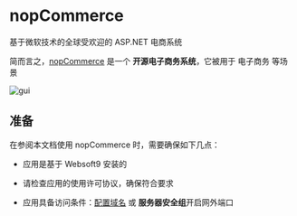 # nopCommerce

基于微软技术的全球受欢迎的 ASP.NET 电商系统

简而言之，[nopCommerce](https://www.nopcommerce.com/) 是一个 **开源电子商务系统**，它被用于 电子商务  等场景


![gui](https://libs.websoft9.com/Websoft9/DocsPicture/en/nopcommerce/nopcommerce-devices.png)


## 准备

在参阅本文档使用 nopCommerce 时，需要确保如下几点：

- 应用是基于 Websoft9 安装的

- 请检查应用的使用许可协议，确保符合要求

- 应用具备访问条件：[配置域名](./guide/appsetdomain) 或 **服务器安全组**开启网外端口